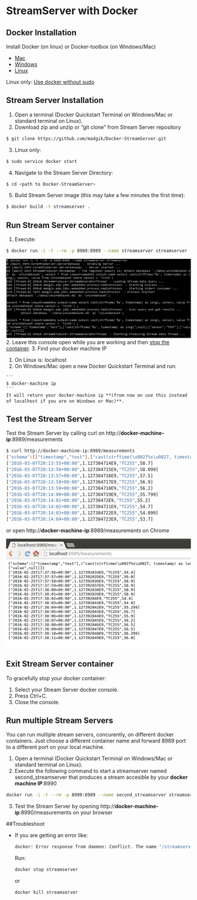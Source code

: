 # StreamServer with Docker

## Docker Installation

Install Docker (on linux) or Docker-toolbox (on Windows/Mac) 
  - [Mac](https://docs.docker.com/mac/step_one/)
  - [Windows](https://docs.docker.com/windows/step_one/)
  - [Linux](https://docs.docker.com/linux/step_one/)  

Linux only: [Use docker without sudo](http://askubuntu.com/a/477554)

## Stream Server Installation
1. Open a terminal (Docker Quickstart Terminal on Windows/Mac or standard terminal on Linux).
2. Download zip and unzip or “git clone” from Stream Server repository

  ```bash
  $ git clone https://github.com/madgik/Docker-StreamServer.git
  ```
3. Linux only:

  ```bash
  $ sudo service docker start
  ```
4. Navigate to the Stream Server Directory:

  ```bash
  $ cd <path to Docker-StreamServer>
  ```
5. Build Stream Server image (this may take a few minutes the first time):

  ```bash
  $ docker build -t streamserver .
  ```


## Run Stream Server container
1. Execute:
  ```bash
  $ docker run -i -t --rm -p 8989:8989 --name streamserver streamserver
  ```
  
  ![Alt text](/screenshots/run.png?raw=true "Run Stream Server container")
2. Leave this console open while you are working and then [stop the container](#exit-stream-server-container).
3. Find your docker machine IP
  1. On Linux is: localhost
  2. On Windows/Mac open a new Docker Quickstart Terminal and run:
  
    ```
    $ docker-machine ip
    ```
    It will return your docker-machine ip **(from now on use this instead of localhost if you are on Windows or Mac)**.

## Test the Stream Server
Test the Stream Server by calling curl on http://**docker-machine-ip**:8989/measurements

```bash
$ curl http://docker-machine-ip:8989/measurements
{"schema":[["timestamp","text"],["cast(strftime(\u0027%s\u0027, timestamp) as long)",null],["sensor","TEXT"],["value",null]]}
["2016-03-07T20:13:55+00:00",1.127384714E9,"TC255",58.7]
["2016-03-07T20:13:56+00:00",1.127384715E9,"TC255",58.099]
["2016-03-07T20:13:57+00:00",1.127384716E9,"TC255",57.5]
["2016-03-07T20:13:58+00:00",1.127384717E9,"TC255",56.9]
["2016-03-07T20:13:59+00:00",1.127384718E9,"TC255",56.2]
["2016-03-07T20:14:00+00:00",1.127384719E9,"TC255",55.799]
["2016-03-07T20:14:01+00:00",1.12738472E9,"TC255",55.2]
["2016-03-07T20:14:02+00:00",1.127384721E9,"TC255",54.7]
["2016-03-07T20:14:03+00:00",1.127384722E9,"TC255",54.099]
["2016-03-07T20:14:04+00:00",1.127384723E9,"TC255",53.7]
```

or open http://**docker-machine-ip**:8989/measurements on Chrome

![Alt text](/screenshots/test.png?raw=true "Test Stream Server container")


## Exit Stream Server container
To gracefully stop your docker container:

1. Select your Stream Server docker console.
2. Press Ctrl+C.
3. Close the console.

## Run multiple Stream Servers
You can run multiple stream servers, concurently, on different docker containers. Just choose a different container name and forward 8989 port to a different port on your local machine.

1. Open a terminal (Docker Quickstart Terminal on Windows/Mac or standard terminal on Linux).
2. Execute the following command to start a streamserver named second_streamserver that produces a stream accesible by your **docker machine IP**:8990  
  ```bash
  docker run -i -t --rm -p 8990:8989 --name second_streamserver streamserver
  ```
3. Test the Stream Server by opening http://**docker-machine-ip**:8990/measurements on your browser

##Troubleshoot
* If you are getting an error like:
  
  ```bash
  docker: Error response from daemon: Conflict. The name "/streamserver" is already in use by container b13022c72864ad6e7651c1681764ec6ed1554f247e11a1070675b952041fbc78. You have to remove (or rename)
  ```
  Run:
  
  ```bash
  docker stop streamserver
  ```
  or
  
  ```bash
  docker kill streamserver
  ```
  
